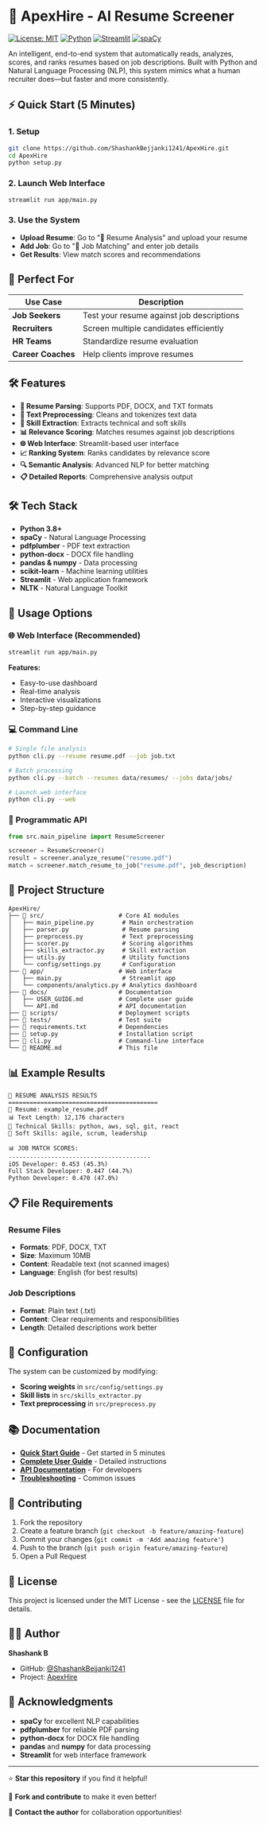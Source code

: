 # 🚀 ApexHire - AI Resume Screener

[![License: MIT](https://img.shields.io/badge/License-MIT-yellow.svg)](https://opensource.org/licenses/MIT)
[![Python](https://img.shields.io/badge/Python-3.8+-blue.svg)](https://www.python.org/)
[![Streamlit](https://img.shields.io/badge/Streamlit-Web%20App-red.svg)](https://streamlit.io/)
[![spaCy](https://img.shields.io/badge/spaCy-NLP-green.svg)](https://spacy.io/)

An intelligent, end-to-end system that automatically reads, analyzes, scores, and ranks resumes based on job descriptions. Built with Python and Natural Language Processing (NLP), this system mimics what a human recruiter does—but faster and more consistently.

## ⚡ Quick Start (5 Minutes)

### 1. Setup
```bash
git clone https://github.com/ShashankBejjanki1241/ApexHire.git
cd ApexHire
python setup.py
```

### 2. Launch Web Interface
```bash
streamlit run app/main.py
```

### 3. Use the System
- **Upload Resume**: Go to "📄 Resume Analysis" and upload your resume
- **Add Job**: Go to "💼 Job Matching" and enter job details
- **Get Results**: View match scores and recommendations

## 🎯 Perfect For

| Use Case | Description |
|----------|-------------|
| **Job Seekers** | Test your resume against job descriptions |
| **Recruiters** | Screen multiple candidates efficiently |
| **HR Teams** | Standardize resume evaluation |
| **Career Coaches** | Help clients improve resumes |

## 🛠️ Features

- **📄 Resume Parsing**: Supports PDF, DOCX, and TXT formats
- **🧹 Text Preprocessing**: Cleans and tokenizes text data
- **🧠 Skill Extraction**: Extracts technical and soft skills
- **📊 Relevance Scoring**: Matches resumes against job descriptions
- **🌐 Web Interface**: Streamlit-based user interface
- **📈 Ranking System**: Ranks candidates by relevance score
- **🔍 Semantic Analysis**: Advanced NLP for better matching
- **📋 Detailed Reports**: Comprehensive analysis output

## 🛠️ Tech Stack

- **Python 3.8+**
- **spaCy** - Natural Language Processing
- **pdfplumber** - PDF text extraction
- **python-docx** - DOCX file handling
- **pandas & numpy** - Data processing
- **scikit-learn** - Machine learning utilities
- **Streamlit** - Web application framework
- **NLTK** - Natural Language Toolkit

## 🚀 Usage Options

### 🌐 Web Interface (Recommended)
```bash
streamlit run app/main.py
```
**Features:**
- Easy-to-use dashboard
- Real-time analysis
- Interactive visualizations
- Step-by-step guidance

### 💻 Command Line
```bash
# Single file analysis
python cli.py --resume resume.pdf --job job.txt

# Batch processing
python cli.py --batch --resumes data/resumes/ --jobs data/jobs/

# Launch web interface
python cli.py --web
```

### 🔧 Programmatic API
```python
from src.main_pipeline import ResumeScreener

screener = ResumeScreener()
result = screener.analyze_resume("resume.pdf")
match = screener.match_resume_to_job("resume.pdf", job_description)
```

## 📁 Project Structure

```
ApexHire/
├── 📁 src/                     # Core AI modules
│   ├── main_pipeline.py        # Main orchestration
│   ├── parser.py               # Resume parsing
│   ├── preprocess.py           # Text preprocessing
│   ├── scorer.py               # Scoring algorithms
│   ├── skills_extractor.py     # Skill extraction
│   ├── utils.py                # Utility functions
│   └── config/settings.py      # Configuration
├── 📁 app/                     # Web interface
│   ├── main.py                 # Streamlit app
│   └── components/analytics.py # Analytics dashboard
├── 📁 docs/                    # Documentation
│   ├── USER_GUIDE.md          # Complete user guide
│   └── API.md                 # API documentation
├── 📁 scripts/                 # Deployment scripts
├── 📁 tests/                   # Test suite
├── 📄 requirements.txt         # Dependencies
├── 📄 setup.py                 # Installation script
├── 📄 cli.py                   # Command-line interface
└── 📄 README.md                # This file
```

## 📊 Example Results

```
🎯 RESUME ANALYSIS RESULTS
==========================================
📄 Resume: example_resume.pdf
📊 Text Length: 12,176 characters
🔧 Technical Skills: python, aws, sql, git, react
🤝 Soft Skills: agile, scrum, leadership

📊 JOB MATCH SCORES:
----------------------------------------
iOS Developer: 0.453 (45.3%)
Full Stack Developer: 0.447 (44.7%)
Python Developer: 0.470 (47.0%)
```

## 📋 File Requirements

### Resume Files
- **Formats**: PDF, DOCX, TXT
- **Size**: Maximum 10MB
- **Content**: Readable text (not scanned images)
- **Language**: English (for best results)

### Job Descriptions
- **Format**: Plain text (.txt)
- **Content**: Clear requirements and responsibilities
- **Length**: Detailed descriptions work better

## 🔧 Configuration

The system can be customized by modifying:
- **Scoring weights** in `src/config/settings.py`
- **Skill lists** in `src/skills_extractor.py`
- **Text preprocessing** in `src/preprocess.py`

## 📚 Documentation

- **[Quick Start Guide](QUICK_START.md)** - Get started in 5 minutes
- **[Complete User Guide](docs/USER_GUIDE.md)** - Detailed instructions
- **[API Documentation](docs/API.md)** - For developers
- **[Troubleshooting](docs/USER_GUIDE.md#troubleshooting)** - Common issues

## 🤝 Contributing

1. Fork the repository
2. Create a feature branch (`git checkout -b feature/amazing-feature`)
3. Commit your changes (`git commit -m 'Add amazing feature'`)
4. Push to the branch (`git push origin feature/amazing-feature`)
5. Open a Pull Request

## 📄 License

This project is licensed under the MIT License - see the [LICENSE](LICENSE) file for details.

## 👨‍💻 Author

**Shashank B**
- GitHub: [@ShashankBejjanki1241](https://github.com/ShashankBejjanki1241)
- Project: [ApexHire](https://github.com/ShashankBejjanki1241/ApexHire)

## 🙏 Acknowledgments

- **spaCy** for excellent NLP capabilities
- **pdfplumber** for reliable PDF parsing
- **python-docx** for DOCX file handling
- **pandas** and **numpy** for data processing
- **Streamlit** for web interface framework

---

⭐ **Star this repository** if you find it helpful!

🔄 **Fork and contribute** to make it even better!

📧 **Contact the author** for collaboration opportunities!
